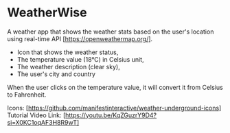 # WeatherWise
A weather app that shows the weather stats based on the user's location using real-time API [https://openweathermap.org/].

* Icon that shows the weather status, 
* The temperature value (18°C) in Celsius unit, 
* The weather description (clear sky),
* The user's city and country

When the user clicks on the temperature value, it will convert it from Celsius to Fahrenheit.


Icons: [https://github.com/manifestinteractive/weather-underground-icons]
Tutorial Video Link: [https://youtu.be/KqZGuzrY9D4?si=X0KC1oqAF3H8R9wT]
